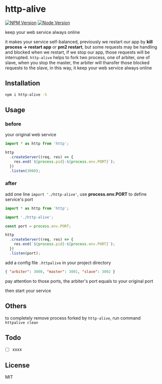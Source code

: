 # http-alive

[![NPM Version][npm-image]][npm-url]
[![Node Version][node-image]][node-url]

keep your web service always online

it makes your service self-balanced, previously we restart our app by **kill process -> restart app** or **pm2 restart**, but some requests may be handling and blocked when we restart, if we stop our app, those requests will be interrupted. `http-alive` helps to fork two process, one of arbiter, one of slave, when you stop the master, the arbiter will thansfer those blocked requests to the slave, in this way, it keep your web service always online

## Installation

```bash
npm i http-alive -S
```

## Usage

### before

your original web service

```typescript
import * as http from 'http';

http
  .createServer((req, res) => {
    res.end(`${process.pid}-${process.env.PORT}`);
  })
  .listen(3000);
```

### after

add one line `import './http-alive'`, use **process.env.PORT** to define service's port

```typescript
import * as http from 'http';

import './http-alive';

const port = process.env.PORT;

http
  .createServer((req, res) => {
    res.end(`${process.pid}-${process.env.PORT}`);
  })
  .listen(port);
```

add a config file `.httpalive` in your project directory

```json
{ "arbiter": 3000, "master": 3001, "slave": 3002 }
```

pay attention to those ports, the arbiter's port equals to your original port

then start your service

## Others

to completely remove process forked by `http-alive`, run command `httpalive clean`

## Todo

- [ ] xxxx

## License

MIT

[npm-image]: https://img.shields.io/npm/v/http-alive.svg
[npm-url]: https://www.npmjs.com/package/http-alive
[node-image]: https://img.shields.io/badge/node.js-%3E=8-brightgreen.svg
[node-url]: https://nodejs.org/download/
